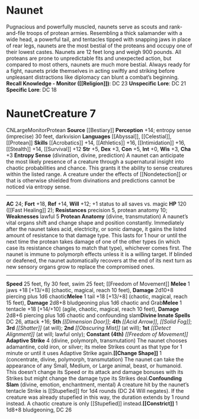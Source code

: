﻿---
ac: '24'
alignment: CN
all_resistance: null
burrow_speed: null
charisma: '+3'
climb_speed: null
constitution: '+5'
creature_ability:
- Adaptive Strike
- Change Shape
- Confounding Slam
- Constrict
- Entropy Sense
- Protean Anatomy
creature_family: '[[DATABASE/monsterfamily/Protean|Protean]]'
description: "Pugnacious and powerfully muscled, naunets serve as scouts and rank-and-file\
  \ troops of protean armies. Resembling a thick salamander with a wide head, a powerful\
  \ tail, and tentacles tipped with snapping jaws in place of rear legs, naunets are\
  \ the most bestial of the proteans and occupy one of their lowest castes. Naunets\
  \ are 12 feet long and weigh 900 pounds.<br/><br/> All proteans are prone to unpredictable\
  \ fits and unexpected action, but compared to most others, naunets are much more\
  \ bestial. Always ready for a fight, naunets pride themselves in acting swiftly\
  \ and striking before unpleasant distractions like diplomacy can blunt a combat\u2019\
  s beginning.<br/><br/><b><u>Recall Knowledge - Monitor</u> ( [[DATABASE/skill/Religion|Religion]]\
  \ )</b>: DC 23<br/><b><u>Unspecific Lore</u></b>: DC 21<br/><b><u>Specific Lore</u></b>:\
  \ DC 18"
dexterity: '+3'
element: null
fly_speed: '30'
fortitude: '+18'
hardness: null
hp: 120 ( fast healing 2)
id: '337'
immunity: null
intelligence: '+0'
land_speed: '25'
language:
- '[[DATABASE/language/Abyssal|Abyssal]]'
- '[[DATABASE/language/Celestial|Celestial]]'
- '[[DATABASE/language/Protean|Protean]]'
level: '7'
max_speed: '30'
name: Naunet
perception: '+14'
rarity: Common
reflex: '+14'
resistance:
- precision 5
- protean anatomy 10
rus_type_level: null
school: null
sense:
- entropy sense (imprecise) 30 feet
- darkvision
size: Large
skill:
- '[[DATABASE/skill/Acrobatics|Acrobatics]] +14'
- '[[DATABASE/skill/Athletics|Athletics]] +16'
- '[[DATABASE/skill/Intimidation|Intimidation]] +16'
- '[[DATABASE/skill/Stealth|Stealth]] +14'
- '[[DATABASE/skill/Survival|Survival]] +12'
source: '[[DATABASE/source/Bestiary|Bestiary]]'
speed:
- 25 feet
- fly 30 feet
- swim 25 feet; [[DATABASE/spell/Freedom of Movement|freedom ofmovement]]
spell:
- '[[DATABASE/spell/Acid Arrow|Acid Arrow]]'
- '[[DATABASE/spell/Detect Alignment|DetectAlignment]]'
- '[[DATABASE/spell/Dimension Door|Dimension Door]]'
- '[[DATABASE/spell/Freedom of Movement|Freedom of Movement]]'
- '[[DATABASE/spell/Obscuring Mist|Obscuring Mist]]'
- '[[DATABASE/spell/Shatter|Shatter]]'
- '[[DATABASE/spell/Solid Fog|Solid Fog]]'
strength: '+5'
strength_req: '5'
strongest_save:
- Fortitude
swim_speed: '25'
trait:
- '[[DATABASE/trait/Monitor|Monitor]]'
- '[[DATABASE/trait/Protean|Protean]]'
type: Creature
vision: Darkvision
weakest_save:
- Will
weakness:
- lawful 5
will: '+12'
wisdom: '+3'

---
# Naunet

Pugnacious and powerfully muscled, naunets serve as scouts and rank-and-file troops of protean armies. Resembling a thick salamander with a wide head, a powerful tail, and tentacles tipped with snapping jaws in place of rear legs, naunets are the most bestial of the proteans and occupy one of their lowest castes. Naunets are 12 feet long and weigh 900 pounds.
 All proteans are prone to unpredictable fits and unexpected action, but compared to most others, naunets are much more bestial. Always ready for a fight, naunets pride themselves in acting swiftly and striking before unpleasant distractions like diplomacy can blunt a combat’s beginning.
**Recall Knowledge - Monitor ([[Religion]])**: DC 23
**Unspecific Lore**: DC 21
**Specific Lore**: DC 18

# Naunet<span class="item-type">Creature 7</span>

<span class="trait-alignment item-trait">CN</span><span class="trait-size item-trait">Large</span><span class="item-trait">Monitor</span><span class="item-trait">Protean</span>
**Source** [[Bestiary]]
**Perception** +14; entropy sense (imprecise) 30 feet, darkvision
**Languages** [[Abyssal]], [[Celestial]], [[Protean]]
**Skills** [[Acrobatics]] +14, [[Athletics]] +16, [[Intimidation]] +16, [[Stealth]] +14, [[Survival]] +12
**Str** +5, **Dex** +3, **Con** +5, **Int** +0, **Wis** +3, **Cha** +3
**Entropy Sense** (divination, divine, prediction) A naunet can anticipate the most likely presence of a creature through a supernatural insight into chaotic probabilities and chance. This grants it the ability to sense creatures within the listed range. A creature under the effects of [[Nondetection]] or that is otherwise shielded from divinations and predictions cannot be noticed via entropy sense.

---
**AC** 24; **Fort** +18, **Ref** +14, **Will** +12; +1 status to all saves vs. magic
**HP** 120 ([[Fast Healing]] 2); **Resistances** precision 5, protean anatomy 10; **Weaknesses** lawful 5
<span class="in-box-ability">**Protean Anatomy** (divine, transmutation) A naunet’s vital organs shift and change shape and position constantly. Immediately after the naunet takes acid, electricity, or sonic damage, it gains the listed amount of resistance to that damage type. This lasts for 1 hour or until the next time the protean takes damage of one of the other types (in which case its resistance changes to match that type), whichever comes first.</span><span class="in-box-ability"> The naunet is immune to polymorph effects unless it is a willing target. If blinded or deafened, the naunet automatically recovers at the end of its next turn as new sensory organs grow to replace the compromised ones.</span>

---
**Speed** 25 feet, fly 30 feet, swim 25 feet; [[Freedom of Movement]]
<span class="in-box-ability">**Melee** <span class="action-icon">1</span> jaws +18 [+13/+8] (chaotic, magical, reach 10 feet), **Damage** 2d10+8 piercing plus 1d6 chaotic</span><span class="in-box-ability">**Melee** <span class="action-icon">1</span> tail +18 [+13/+8] (chaotic, magical, reach 15 feet), **Damage** 2d8+8 bludgeoning plus 1d6 chaotic and Grab</span><span class="in-box-ability">**Melee** <span class="action-icon">1</span> tentacle +18 [+14/+10] (agile, chaotic, magical, reach 10 feet), **Damage** 2d8+6 piercing plus 1d6 chaotic and confounding slam</span>**Divine Innate Spells** DC 26, attack +16; **5th** _[[Dimension Door]]_; **4th** _[[Acid Arrow]]_, _[[Solid Fog]]_; **3rd** _[[Shatter]]_ (at will); **2nd** _[[Obscuring Mist]]_ (at will); **1st** _[[Detect Alignment]]_ (at will; lawful only); **Constant** **(4th)** _[[Freedom of Movement]]_
<span class="in-box-ability">**Adaptive Strike** <span class="action-icon">4</span> (divine, polymorph, transmutation) The naunet chooses adamantine, cold iron, or silver; its melee Strikes count as that type for 1 minute or until it uses Adaptive Strike again.</span><span class="in-box-ability">**[[Change Shape]]** <span class="action-icon">1</span> (concentrate, divine, polymorph, transmutation) The naunet can take the appearance of any Small, Medium, or Large animal, beast, or humanoid. This doesn’t change its Speed or its attack and damage bonuses with its Strikes but might change the damage type its Strikes deal.</span><span class="in-box-ability">**Confounding Slam** (divine, emotion, enchantment, mental) A creature hit by the naunet’s tentacle Strike is [[Stupefied]] for 1d4 rounds (DC 24 Will negates). If the creature was already stupefied in this way, the duration extends by 1 round instead. A chaotic creature is only [[Stupefied]] instead.</span><span class="in-box-ability">**[[Constrict]]** <span class="action-icon">1</span> 1d8+8 bludgeoning, DC 26</span>